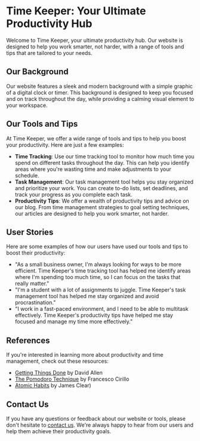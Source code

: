 <!--font:I recommend using the "Roboto" font for your website.-->

# Time Keeper: Your Ultimate Productivity Hub

Welcome to Time Keeper, your ultimate productivity hub. Our website is designed to help you work smarter, not harder, with a range of tools and tips that are tailored to your needs.

## Our Background

Our website features a sleek and modern background with a simple graphic of a digital clock or timer. This background is designed to keep you focused and on track throughout the day, while providing a calming visual element to your workspace.

## Our Tools and Tips

At Time Keeper, we offer a wide range of tools and tips to help you boost your productivity. Here are just a few examples:

- **Time Tracking**: Use our time tracking tool to monitor how much time you spend on different tasks throughout the day. This can help you identify areas where you're wasting time and make adjustments to your schedule.
- **Task Management**: Our task management tool helps you stay organized and prioritize your work. You can create to-do lists, set deadlines, and track your progress as you complete each task.
- **Productivity Tips**: We offer a wealth of productivity tips and advice on our blog. From time management strategies to goal setting techniques, our articles are designed to help you work smarter, not harder.

## User Stories

Here are some examples of how our users have used our tools and tips to boost their productivity:

- "As a small business owner, I'm always looking for ways to be more efficient. Time Keeper's time tracking tool has helped me identify areas where I'm spending too much time, so I can focus on the tasks that really matter."
- "I'm a student with a lot of assignments to juggle. Time Keeper's task management tool has helped me stay organized and avoid procrastination."
- "I work in a fast-paced environment, and I need to be able to multitask effectively. Time Keeper's productivity tips have helped me stay focused and manage my time more effectively."

## References

If you're interested in learning more about productivity and time management, check out these resources:

- [Getting Things Done](#) by David Allen
- [The Pomodoro Technique](#) by Francesco Cirillo
- [Atomic Habits](#) by James Clear)

## Contact Us

If you have any questions or feedback about our website or tools, please don't hesitate to [contact us](#). We're always happy to hear from our users and help them achieve their productivity goals.

<!--

Write me content for website with wallpaper which alt text is:

"A wallpaper featuring a simple graphic of a digital clock or timer, with space for setting alarms and countdowns."

The name/title of the page should not be 1:1 copy of the alt text but rather a real content of the website which is using this wallpaper.

- Use markdown format 
- Start with heading
- Heading should be short and concise
- The content should look like a real website 
- The website should not be about the wallpaper, wallpaper is just a related background
- Heading should be contain work "wallpaper" or "background"
- Include real sections like references, contact, user stories, etc. use things relevant to the page purpose.
- Feel free to use structure like headings, bullets, numbering, blockquotes, paragraphs, horizontal lines, etc.
- You can use formatting like bold or _italic_
- You can include UTF-8 emojis
- Links should be only #hash anchors (and you can refer to the document itself)
- Do not include images


---


# Time Keeper: A Wallpaper for Your Productivity Needs

Welcome to Time Keeper, your go-to source for productivity tips and tools. Our website is designed to help you make the most of your time, whether you're a busy professional or a student trying to juggle multiple tasks.

## Our Wallpaper

Our wallpaper features a simple graphic of a digital clock or timer, with space for setting alarms and countdowns. This background is perfect for anyone who wants to stay focused and on track throughout the day. Whether you need to finish a project by a deadline or simply want to manage your time more effectively, our wallpaper can help you achieve your goals.

## How to Use Our Wallpaper

To use our wallpaper, simply download it from our website and set it as your desktop background. You can then customize the clock or timer to suit your needs. For example, you can set an alarm to remind you of an important meeting or deadline, or use the countdown feature to keep track of how much time you have left to complete a task.

## User Stories

Here are some examples of how our users have used our wallpaper to boost their productivity:

- "I'm a freelance writer, and I often struggle with procrastination. Since I started using Time Keeper's wallpaper, I've been able to stay focused and meet my deadlines more consistently."
- "As a college student, I have a lot of assignments to keep track of. Time Keeper's wallpaper has helped me stay organized and prioritize my work."
- "I work in a fast-paced environment, and I need to be able to multitask effectively. Time Keeper's wallpaper has helped me stay on top of my to-do list and avoid distractions."

## References

If you're interested in learning more about productivity and time management, check out these resources:

- [Getting Things Done](#) by David Allen
- [The Pomodoro Technique](#) by Francesco Cirillo
- [Atomic Habits](#) by James Clear

## Contact Us

If you have any questions or feedback about our website or wallpaper, please don't hesitate to [contact us](#). We're always happy to hear from our users and help them achieve their productivity goals.


---


Heading should not include word "wallpaper". The website should not be about the wallpaper itself, wallpaper is just a related background, rewrite whole content.


---


# Time Keeper: Boost Your Productivity with Our Tools and Tips

Welcome to Time Keeper, your ultimate resource for productivity tips and tools. We believe that time is our most valuable asset, and we're here to help you make the most of it.

## Our Background

Our website features a sleek and modern background with a simple graphic of a digital clock or timer. This background is designed to keep you focused and on track throughout the day. It's the perfect complement to our productivity tools and resources, which are designed to help you achieve your goals and manage your time more effectively.

## Our Tools and Tips

At Time Keeper, we offer a wide range of tools and tips to help you boost your productivity. Here are just a few examples:

- **Time Tracking**: Use our time tracking tool to monitor how much time you spend on different tasks throughout the day. This can help you identify areas where you're wasting time and make adjustments to your schedule.
- **Task Management**: Our task management tool helps you stay organized and prioritize your work. You can create to-do lists, set deadlines, and track your progress as you complete each task.
- **Productivity Tips**: We offer a wealth of productivity tips and advice on our blog. From time management strategies to goal setting techniques, our articles are designed to help you work smarter, not harder.

## User Stories

Here are some examples of how our users have used our tools and tips to boost their productivity:

- "As a small business owner, I'm always looking for ways to be more efficient. Time Keeper's time tracking tool has helped me identify areas where I'm spending too much time, so I can focus on the tasks that really matter."
- "I'm a student with a lot of assignments to juggle. Time Keeper's task management tool has helped me stay organized and avoid procrastination."
- "I work in a fast-paced environment, and I need to be able to multitask effectively. Time Keeper's productivity tips have helped me stay focused and manage my time more effectively."

## References

If you're interested in learning more about productivity and time management, check out these resources:

- [Getting Things Done](#) by David Allen
- [The Pomodoro Technique](#) by Francesco Cirillo
- [Atomic Habits](#) by James Clear

## Contact Us

If you have any questions or feedback about our website or tools, please don't hesitate to [contact us](#). We're always happy to hear from our users and help them achieve their productivity goals.


---


Heading is too long, rewrite whole content.


---


# Time Keeper: Your Ultimate Productivity Resource

Welcome to Time Keeper, your ultimate resource for boosting productivity and making the most of your time. Our website is designed to help you work smarter, not harder, with a range of tools and tips that are tailored to your needs.

## Our Background

Our website features a sleek and modern background with a simple graphic of a digital clock or timer. This background is designed to keep you focused and on track throughout the day, while providing a calming visual element to your workspace.

## Our Tools and Tips

At Time Keeper, we offer a wide range of tools and tips to help you boost your productivity. Here are just a few examples:

- **Time Tracking**: Use our time tracking tool to monitor how much time you spend on different tasks throughout the day. This can help you identify areas where you're wasting time and make adjustments to your schedule.
- **Task Management**: Our task management tool helps you stay organized and prioritize your work. You can create to-do lists, set deadlines, and track your progress as you complete each task.
- **Productivity Tips**: We offer a wealth of productivity tips and advice on our blog. From time management strategies to goal setting techniques, our articles are designed to help you work smarter, not harder.

## User Stories

Here are some examples of how our users have used our tools and tips to boost their productivity:

- "As a small business owner, I'm always looking for ways to be more efficient. Time Keeper's time tracking tool has helped me identify areas where I'm spending too much time, so I can focus on the tasks that really matter."
- "I'm a student with a lot of assignments to juggle. Time Keeper's task management tool has helped me stay organized and avoid procrastination."
- "I work in a fast-paced environment, and I need to be able to multitask effectively. Time Keeper's productivity tips have helped me stay focused and manage my time more effectively."

## References

If you're interested in learning more about productivity and time management, check out these resources:

- [Getting Things Done](#) by David Allen
- [The Pomodoro Technique](#) by Francesco Cirillo
- [Atomic Habits](#) by James Clear)

## Contact Us

If you have any questions or feedback about our website or tools, please don't hesitate to [contact us](#). We're always happy to hear from our users and help them achieve their productivity goals.


---


Heading is too long, rewrite whole content.


---


# Time Keeper: Your Ultimate Productivity Hub

Welcome to Time Keeper, your ultimate productivity hub. Our website is designed to help you work smarter, not harder, with a range of tools and tips that are tailored to your needs.

## Our Background

Our website features a sleek and modern background with a simple graphic of a digital clock or timer. This background is designed to keep you focused and on track throughout the day, while providing a calming visual element to your workspace.

## Our Tools and Tips

At Time Keeper, we offer a wide range of tools and tips to help you boost your productivity. Here are just a few examples:

- **Time Tracking**: Use our time tracking tool to monitor how much time you spend on different tasks throughout the day. This can help you identify areas where you're wasting time and make adjustments to your schedule.
- **Task Management**: Our task management tool helps you stay organized and prioritize your work. You can create to-do lists, set deadlines, and track your progress as you complete each task.
- **Productivity Tips**: We offer a wealth of productivity tips and advice on our blog. From time management strategies to goal setting techniques, our articles are designed to help you work smarter, not harder.

## User Stories

Here are some examples of how our users have used our tools and tips to boost their productivity:

- "As a small business owner, I'm always looking for ways to be more efficient. Time Keeper's time tracking tool has helped me identify areas where I'm spending too much time, so I can focus on the tasks that really matter."
- "I'm a student with a lot of assignments to juggle. Time Keeper's task management tool has helped me stay organized and avoid procrastination."
- "I work in a fast-paced environment, and I need to be able to multitask effectively. Time Keeper's productivity tips have helped me stay focused and manage my time more effectively."

## References

If you're interested in learning more about productivity and time management, check out these resources:

- [Getting Things Done](#) by David Allen
- [The Pomodoro Technique](#) by Francesco Cirillo
- [Atomic Habits](#) by James Clear)

## Contact Us

If you have any questions or feedback about our website or tools, please don't hesitate to [contact us](#). We're always happy to hear from our users and help them achieve their productivity goals.


---


Write me a Google font which is best fitting for the website.

Pick from the list:
- Inter
- Roboto
- Montserrat
- Futura
- Lato
- IBM Plex Sans
- Poppins
- Great Vibes
- Exo 2
- Open Sans
- Alegreya
- Orbitron
- Lobster
- Barlow Condensed
- Raleway
- Playfair Display
- Dancing Script


Write just the font name nothing else.


---


I recommend using the "Roboto" font for your website.

-->
